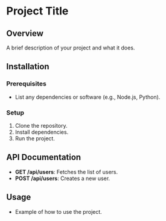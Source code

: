 # Project Title

## Overview
A brief description of your project and what it does.

## Installation
### Prerequisites
- List any dependencies or software (e.g., Node.js, Python).

### Setup
1. Clone the repository.
2. Install dependencies.
3. Run the project.

## API Documentation
- **GET /api/users**: Fetches the list of users.
- **POST /api/users**: Creates a new user.

## Usage
- Example of how to use the project.

